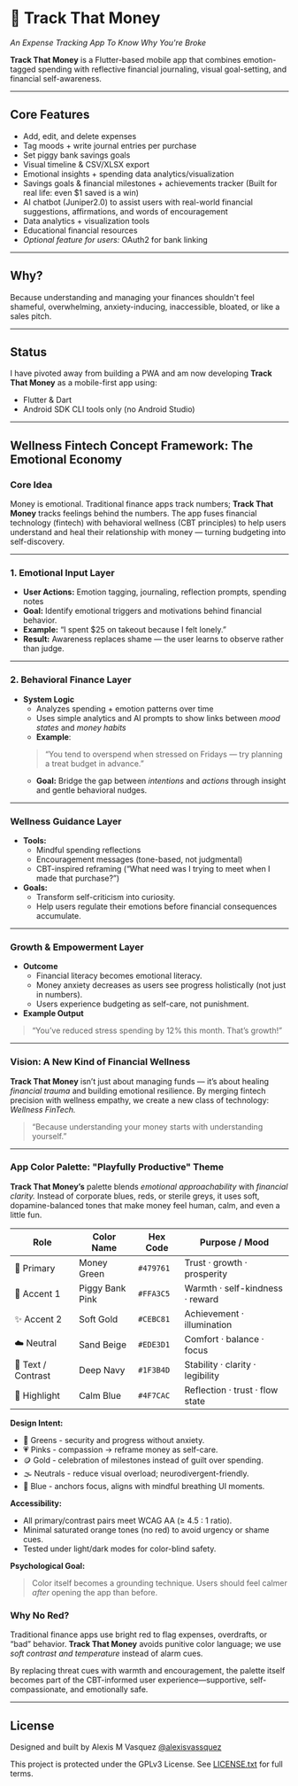 # 💸 Track That Money
_An Expense Tracking App To Know Why You're Broke_

**Track That Money** is a Flutter-based mobile app that combines emotion-tagged spending with reflective financial journaling, visual goal-setting, and financial self-awareness.

---

## Core Features
- Add, edit, and delete expenses
- Tag moods + write journal entries per purchase
- Set piggy bank savings goals
- Visual timeline & CSV/XLSX export
- Emotional insights + spending data analytics/visualization
- Savings goals & financial milestones + achievements tracker (Built for real life: even $1 saved is a win)
- AI chatbot (Juniper2.0) to assist users with real-world financial suggestions, affirmations, and words of encouragement
- Data analytics + visualization tools
- Educational financial resources
- *Optional feature for users:* OAuth2 for bank linking

---

## Why?
Because understanding and managing your finances shouldn't feel shameful, overwhelming, anxiety-inducing, inaccessible, bloated, or like a sales pitch.

---

## Status
I have pivoted away from building a PWA and am now developing **Track That Money** as a mobile-first app using:

- Flutter & Dart
- Android SDK CLI tools only (no Android Studio)

---

## Wellness Fintech Concept Framework: The Emotional Economy
### Core Idea
Money is emotional. Traditional finance apps track numbers; **Track That Money** tracks feelings behind the numbers.
The app fuses financial technology (fintech) with behavioral wellness (CBT principles) to help users understand and heal their relationship with money — turning budgeting into self-discovery.

---

### 1. Emotional Input Layer
- **User Actions:** Emotion tagging, journaling, reflection prompts, spending notes
- **Goal:** Identify emotional triggers and motivations behind financial behavior.
- **Example:** “I spent $25 on takeout because I felt lonely.”
- **Result:** Awareness replaces shame — the user learns to observe rather than judge.

---

### 2. Behavioral Finance Layer
- **System Logic**
  - Analyzes spending + emotion patterns over time
  - Uses simple analytics and AI prompts to show links between *mood states* and *money habits*
  - **Example**:
  > “You tend to overspend when stressed on Fridays — try planning a treat budget in advance.”
  - **Goal:** Bridge the gap between *intentions* and *actions* through insight and gentle behavioral nudges.

---

### Wellness Guidance Layer
- **Tools:**
  - Mindful spending reflections
  - Encouragement messages (tone-based, not judgmental)
  - CBT-inspired reframing (“What need was I trying to meet when I made that purchase?”)
- **Goals:**
  - Transform self-criticism into curiosity.
  - Help users regulate their emotions before financial consequences accumulate.

---

### Growth & Empowerment Layer
- **Outcome**
  - Financial literacy becomes emotional literacy.
  - Money anxiety decreases as users see progress holistically (not just in numbers).
  - Users experience budgeting as self-care, not punishment.
- **Example Output**
> “You’ve reduced stress spending by 12% this month. That’s growth!”

---

### Vision: A New Kind of Financial Wellness
**Track That Money** isn’t just about managing funds — it’s about healing *financial trauma* and building emotional resilience. 
By merging fintech precision with wellness empathy, we create a new class of technology: *Wellness FinTech.*
> “Because understanding your money starts with understanding yourself.”

---

### App Color Palette: "Playfully Productive" Theme
**Track That Money’s** palette blends *emotional approachability* with *financial clarity.*
Instead of corporate blues, reds, or sterile greys, it uses soft, dopamine-balanced tones that make money feel human, calm, and even a little fun.

| Role               | Color Name      | Hex Code  | Purpose / Mood                   |
| ------------------ | --------------- | --------- | -------------------------------- |
| 💸 Primary         | Money Green     | `#479761` | Trust · growth · prosperity      |
| 🐷 Accent 1        | Piggy Bank Pink | `#FFA3C5` | Warmth · self-kindness · reward  |
| ✨ Accent 2         | Soft Gold       | `#CEBC81` | Achievement · illumination       |
| ☁️ Neutral         | Sand Beige      | `#EDE3D1` | Comfort · balance · focus        |
| 💼 Text / Contrast | Deep Navy       | `#1F3B4D` | Stability · clarity · legibility |
| 🌊 Highlight       | Calm Blue       | `#4F7CAC` | Reflection · trust · flow state  |

**Design Intent:**
- 💚 Greens - security and progress without anxiety.
- 💗 Pinks - compassion → reframe money as self-care.
- 🪙 Gold - celebration of milestones instead of guilt over spending.
- 🌫️ Neutrals - reduce visual overload; neurodivergent-friendly.
- 🌊 Blue - anchors focus, aligns with mindful breathing UI moments.

**Accessibility:**
- All primary/contrast pairs meet WCAG AA (≥ 4.5 : 1 ratio).
- Minimal saturated orange tones (no red) to avoid urgency or shame cues.
- Tested under light/dark modes for color-blind safety.

**Psychological Goal:**
> Color itself becomes a grounding technique.
Users should feel calmer *after* opening the app than before.

### Why No Red?
Traditional finance apps use bright red to flag expenses, overdrafts, or “bad” behavior.
**Track That Money** avoids punitive color language; we use *soft contrast and temperature* instead of alarm cues.

By replacing threat cues with warmth and encouragement, the palette itself becomes part of the CBT-informed user experience—supportive, self-compassionate, and emotionally safe.

---

## License
Designed and built by Alexis M Vasquez [@alexisvassquez](https://github.com/alexisvassquez)

This project is protected under the GPLv3 License. See [LICENSE.txt](LICENSE.txt) for full terms. 
